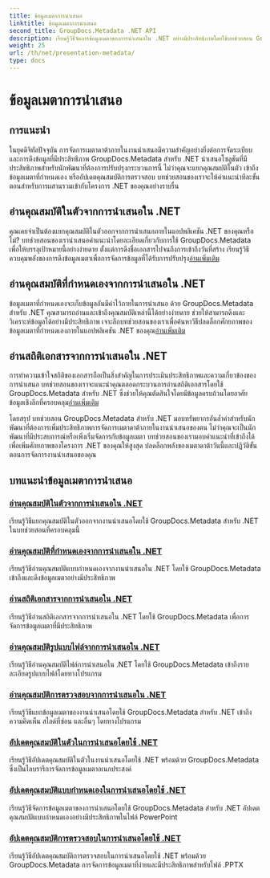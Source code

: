 ```yaml
---
title: ข้อมูลเมตาการนำเสนอ
linktitle: ข้อมูลเมตาการนำเสนอ
second_title: GroupDocs.Metadata .NET API
description: เรียนรู้วิธีจัดการข้อมูลเมตาของการนำเสนอใน .NET อย่างมีประสิทธิภาพโดยใช้บทช่วยสอน GroupDocs.Metadata เข้าถึงคุณสมบัติในตัวและแบบกำหนดเองได้อย่างง่ายดาย
weight: 25
url: /th/net/presentation-metadata/
type: docs
---
```

# ข้อมูลเมตาการนำเสนอ

## การแนะนำ

ในยุคดิจิทัลปัจจุบัน การจัดการเมตาดาต้าภายในงานนำเสนอมีความสำคัญอย่างยิ่งต่อการจัดระเบียบและการดึงข้อมูลที่มีประสิทธิภาพ GroupDocs.Metadata สำหรับ .NET นำเสนอโซลูชันที่มีประสิทธิภาพสำหรับนักพัฒนาที่ต้องการปรับปรุงกระบวนการนี้ ไม่ว่าคุณจะแยกคุณสมบัติในตัว เข้าถึงข้อมูลเมตาที่กำหนดเอง หรืออัปเดตคุณสมบัติการตรวจสอบ บทช่วยสอนของเราจะให้คำแนะนำทีละขั้นตอนสำหรับการผสานรวมเข้ากับโครงการ .NET ของคุณอย่างราบรื่น

## อ่านคุณสมบัติในตัวจากการนำเสนอใน .NET

 คุณเคยจำเป็นต้องแยกคุณสมบัติในตัวออกจากการนำเสนอภายในแอปพลิเคชัน .NET ของคุณหรือไม่? บทช่วยสอนของเรานำเสนอคำแนะนำโดยละเอียดเกี่ยวกับการใช้ GroupDocs.Metadata เพื่อให้บรรลุเป้าหมายนี้อย่างง่ายดาย ตั้งแต่การดึงชื่อเอกสารไปจนถึงการเข้าถึงวันที่สร้าง เรียนรู้วิธีควบคุมพลังของการดึงข้อมูลเมตาเพื่อการจัดการข้อมูลที่ได้รับการปรับปรุง[อ่านเพิ่มเติม](./read-built-in-properties-presentations/)

## อ่านคุณสมบัติที่กำหนดเองจากการนำเสนอใน .NET

ข้อมูลเมตาที่กำหนดเองจะเก็บข้อมูลอันมีค่าไว้ภายในการนำเสนอ ด้วย GroupDocs.Metadata สำหรับ .NET คุณสามารถอ่านและเข้าถึงคุณสมบัติเหล่านี้ได้อย่างง่ายดาย ช่วยให้สามารถดึงและวิเคราะห์ข้อมูลได้อย่างมีประสิทธิภาพ เจาะลึกบทช่วยสอนของเราเพื่อค้นหาวิธีปลดล็อกศักยภาพของข้อมูลเมตาที่กำหนดเองภายในแอปพลิเคชัน .NET ของคุณ[อ่านเพิ่มเติม](./read-custom-properties-presentations/)

## อ่านสถิติเอกสารจากการนำเสนอใน .NET

 การทำความเข้าใจสถิติของเอกสารถือเป็นสิ่งสำคัญในการประเมินประสิทธิภาพและความเกี่ยวข้องของการนำเสนอ บทช่วยสอนของเราจะแนะนำคุณตลอดกระบวนการอ่านสถิติเอกสารโดยใช้ GroupDocs.Metadata สำหรับ .NET ซึ่งช่วยให้คุณตัดสินใจโดยมีข้อมูลครบถ้วนโดยอาศัยข้อมูลเชิงลึกที่ครอบคลุม[อ่านเพิ่มเติม](./read-document-statistics-presentations/)

โดยสรุป บทช่วยสอน GroupDocs.Metadata สำหรับ .NET มอบทรัพยากรอันล้ำค่าสำหรับนักพัฒนาที่ต้องการเพิ่มประสิทธิภาพการจัดการเมตาดาต้าภายในงานนำเสนอของตน ไม่ว่าคุณจะเป็นนักพัฒนาที่มีประสบการณ์หรือเพิ่งเริ่มจัดการกับข้อมูลเมตา บทช่วยสอนของเรามอบคำแนะนำที่เข้าถึงได้เพื่อเพิ่มศักยภาพของโครงการ .NET ของคุณให้สูงสุด ปลดล็อกพลังของเมตาดาต้าวันนี้และปฏิวัติขั้นตอนการจัดการงานนำเสนอของคุณ

## บทแนะนำข้อมูลเมตาการนำเสนอ
### [อ่านคุณสมบัติในตัวจากการนำเสนอใน .NET](./read-built-in-properties-presentations/)
เรียนรู้วิธีแยกคุณสมบัติในตัวออกจากงานนำเสนอโดยใช้ GroupDocs.Metadata สำหรับ .NET ในบทช่วยสอนที่ครอบคลุมนี้
### [อ่านคุณสมบัติที่กำหนดเองจากการนำเสนอใน .NET](./read-custom-properties-presentations/)
เรียนรู้วิธีอ่านคุณสมบัติแบบกำหนดเองจากงานนำเสนอใน .NET โดยใช้ GroupDocs.Metadata เข้าถึงและดึงข้อมูลเมตาอย่างมีประสิทธิภาพ
### [อ่านสถิติเอกสารจากการนำเสนอใน .NET](./read-document-statistics-presentations/)
เรียนรู้วิธีอ่านสถิติเอกสารจากการนำเสนอใน .NET โดยใช้ GroupDocs.Metadata เพื่อการจัดการข้อมูลเมตาที่มีประสิทธิภาพ
### [อ่านคุณสมบัติรูปแบบไฟล์จากการนำเสนอใน .NET](./read-file-format-properties-presentations/)
เรียนรู้วิธีอ่านคุณสมบัติไฟล์การนำเสนอใน .NET โดยใช้ GroupDocs.Metadata เข้าถึงรายละเอียดรูปแบบไฟล์โดยทางโปรแกรม
### [อ่านคุณสมบัติการตรวจสอบจากการนำเสนอใน .NET](./read-inspection-properties-presentations/)
เรียนรู้วิธีแยกข้อมูลเมตาของงานนำเสนอโดยใช้ GroupDocs.Metadata สำหรับ .NET เข้าถึงความคิดเห็น สไลด์ที่ซ่อน และอื่นๆ โดยทางโปรแกรม
### [อัปเดตคุณสมบัติในตัวในการนำเสนอโดยใช้ .NET](./update-built-in-properties-presentations/)
เรียนรู้วิธีอัปเดตคุณสมบัติในตัวในงานนำเสนอโดยใช้ .NET พร้อมด้วย GroupDocs.Metadata ซึ่งเป็นไลบรารีการจัดการข้อมูลเมตาอเนกประสงค์
### [อัปเดตคุณสมบัติแบบกำหนดเองในการนำเสนอโดยใช้ .NET](./update-custom-properties-presentations/)
เรียนรู้วิธีจัดการข้อมูลเมตาของการนำเสนอโดยใช้ GroupDocs.Metadata สำหรับ .NET อัปเดตคุณสมบัติแบบกำหนดเองอย่างมีประสิทธิภาพในไฟล์ PowerPoint
### [อัปเดตคุณสมบัติการตรวจสอบในการนำเสนอโดยใช้ .NET](./update-inspection-properties-presentations/)
เรียนรู้วิธีอัปเดตคุณสมบัติการตรวจสอบในการนำเสนอโดยใช้ .NET พร้อมด้วย GroupDocs.Metadata การจัดการข้อมูลเมตาที่ง่ายและมีประสิทธิภาพสำหรับไฟล์ .PPTX